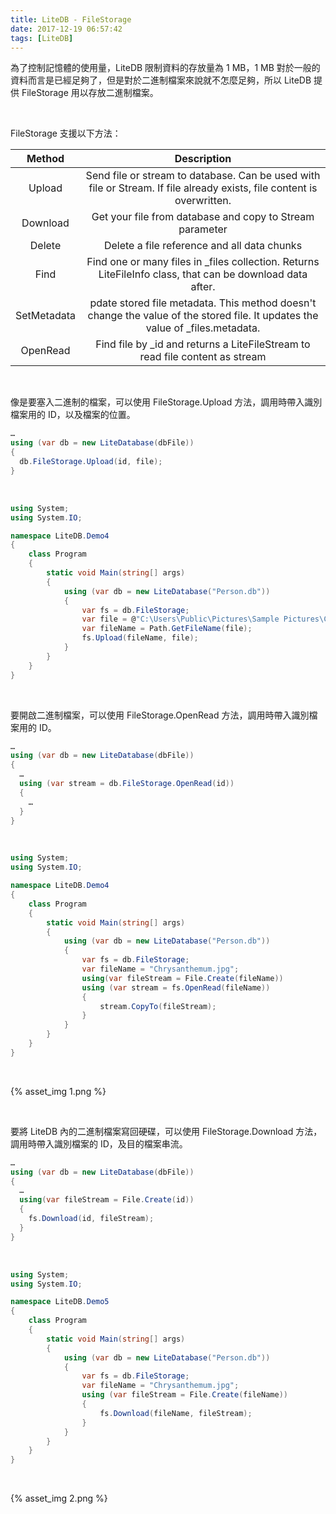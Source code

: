 ```yaml
---
title: LiteDB - FileStorage
date: 2017-12-19 06:57:42
tags: [LiteDB]
---
```


為了控制記憶體的使用量，LiteDB 限制資料的存放量為 1 MB，1 MB 對於一般的資料而言是已經足夠了，但是對於二進制檔案來說就不怎麼足夠，所以 LiteDB 提供 FileStorage 用以存放二進制檔案。  

<!-- More -->

<br/>


FileStorage 支援以下方法：  

| Method | Description | 
|:-------------:|:-------------:|
| Upload | Send file or stream to database. Can be used with file or Stream. If file already exists, file content is overwritten. |
| Download | Get your file from database and copy to Stream parameter |
| Delete |  Delete a file reference and all data chunks |
| Find | Find one or many files in _files collection. Returns LiteFileInfo class, that can be download data after.  |
| SetMetadata | pdate stored file metadata. This method doesn't change the value of the stored file. It updates the value of _files.metadata. |
| OpenRead | Find file by _id and returns a LiteFileStream to read file content as stream |

<br/>


像是要塞入二進制的檔案，可以使用 FileStorage.Upload 方法，調用時帶入識別檔案用的 ID，以及檔案的位置。  

```C#
…
using (var db = new LiteDatabase(dbFile)) 
{ 
  db.FileStorage.Upload(id, file); 
} 
```

<br/>


```C#
using System;
using System.IO;

namespace LiteDB.Demo4
{
    class Program
    {
        static void Main(string[] args)
        {
            using (var db = new LiteDatabase("Person.db"))
            {
                var fs = db.FileStorage;
                var file = @"C:\Users\Public\Pictures\Sample Pictures\Chrysanthemum.jpg";
                var fileName = Path.GetFileName(file);
                fs.Upload(fileName, file);
            }
        }
    }
}
```

<br/>


要開啟二進制檔案，可以使用 FileStorage.OpenRead 方法，調用時帶入識別檔案用的 ID。  

```C#
…
using (var db = new LiteDatabase(dbFile)) 
{ 
  …  
  using (var stream = db.FileStorage.OpenRead(id)) 
  { 
    …
  } 
} 
```

<br/>


```C#
using System;
using System.IO;

namespace LiteDB.Demo4
{
    class Program
    {
        static void Main(string[] args)
        {
            using (var db = new LiteDatabase("Person.db"))
            {
                var fs = db.FileStorage;
                var fileName = "Chrysanthemum.jpg";
                using(var fileStream = File.Create(fileName))
                using (var stream = fs.OpenRead(fileName))
                {
                    stream.CopyTo(fileStream);
                }
            }
        }
    }
}
```

<br/>


{% asset_img 1.png %}

<br/>


要將 LiteDB 內的二進制檔案寫回硬碟，可以使用 FileStorage.Download 方法，調用時帶入識別檔案的 ID，及目的檔案串流。  

```C#
…
using (var db = new LiteDatabase(dbFile)) 
{ 
  …  
  using(var fileStream = File.Create(id)) 
  { 
    fs.Download(id, fileStream); 
  } 
} 
```

<br/>


```C#
using System;
using System.IO;

namespace LiteDB.Demo5
{
    class Program
    {
        static void Main(string[] args)
        {
            using (var db = new LiteDatabase("Person.db"))
            {
                var fs = db.FileStorage;
                var fileName = "Chrysanthemum.jpg";
                using (var fileStream = File.Create(fileName))
                {
                    fs.Download(fileName, fileStream);
                }
            }
        }
    }
}
```

<br/>


{% asset_img 2.png %}

<br/>